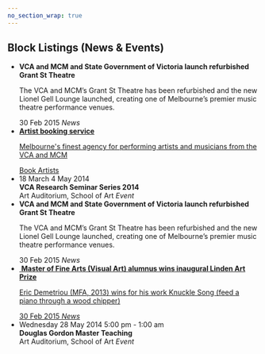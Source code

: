 ```yaml
---
no_section_wrap: true
---
```

<section><h2 id="block">Block Listings (News &amp; Events)</h2></section>

<ul class="block-listing">
  <li class="news">
    <div class="block-container">
      <strong>VCA and MCM and State Government of Victoria launch refurbished Grant St Theatre</strong>
      <p>The VCA and MCM’s Grant St Theatre has been refurbished and the new Lionel Gell Lounge launched, creating one of Melbourne’s premier music theatre performance venues.</p>
      <div class="meta">
        <time class="meta-left" datetime="2015-02-30">30 Feb 2015</time>
        <em class="meta-right">News</em>
      </div>
    </div>
  </li>
  <li class="event double" style="background-image: url(http://placekitten.com/680/590);">
    <a href="" class="block-container">
      <strong>Artist booking service</strong>
      <p>Melbourne's finest agency for performing artists and musicians from the VCA and MCM</p>
      <span class="button-hero-inverse" href="">Book Artists</span>
    </a>
  </li>
  <li class="event">
    <div class="block-container">
      <div class="when range">
        <time datetime="2014-03-18">18 March</time>
        <time datetime="2014-05-04">4 May 2014</time>
      </div>
      <strong>VCA Research Seminar Series 2014</strong>
      <img src="http://placekitten.com/640/320" alt="">
      <div class="meta">
        <span class="meta-left">Art Auditorium, School of Art</span>
        <em class="meta-right">Event</em>
      </div>
    </div>
  </li>
  <li class="news">
    <div class="block-container">
      <strong>VCA and MCM and State Government of Victoria launch refurbished Grant St Theatre</strong>
      <p>The VCA and MCM’s Grant St Theatre has been refurbished and the new Lionel Gell Lounge launched, creating one of Melbourne’s premier music theatre performance venues.</p>
      <div class="meta">
        <time class="meta-left" datetime="2015-02-30">30 Feb 2015</time>
        <em class="meta-right">News</em>
      </div>
    </div>
  </li>
  <li class="news">
    <a href="" class="block-container">
      <img src="http://placekitten.com/640/320" alt="">
      <strong>Master of Fine Arts (Visual Art) alumnus wins inaugural Linden Art Prize</strong>
      <p>Eric Demetriou (MFA, 2013) wins for his work Knuckle Song (feed a piano through a wood chipper)</p>
      <div class="meta">
        <time class="meta-left" datetime="2015-02-30">30 Feb 2015</time>
        <em class="meta-right">News</em>
      </div>
    </a>
  </li>
  <li class="event">
    <div class="block-container">
      <div class="when">
        Wednesday
        <time datetime="2014-05-28">28 May 2014</time>
        5:00 pm - 1:00 am
      </div>
      <strong>Douglas Gordon Master Teaching</strong>
      <img src="http://placekitten.com/640/340" alt="">
      <div class="meta">
        <span class="meta-left">Art Auditorium, School of Art</span>
        <em class="meta-right">Event</em>
      </div>
    </div>
  </li>
</ul>
